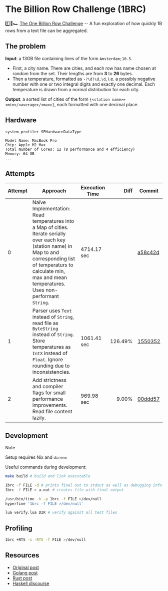 # The Billion Row Challenge (1BRC)

1️⃣🐝🏎️ [The One Billion Row Challenge](https://github.com/gunnarmorling/1brc) -- A fun exploration of how quickly 1B rows from a text file can be aggregated.

## The problem

**Input**: a 13GB file containing lines of the form `Amsterdam;10.5`.

- First, a city name. There are cities, and each row has name chosen at random from the set. Their lengths are from **3** to **26** bytes.
- Then a temperature, formatted as `-?\d?\d,\d`, i.e. a possibly negative number with one or two integral digits and exactly one decimal. Each temperature is drawn from a normal distribution for each city.

**Output**: a sorted list of cities of the form `{<station name>=<min>/<average>/<max>}`, each formatted with one decimal place.

## Hardware

```sh
system_profiler SPHardwareDataType
```

```
Model Name: MacBook Pro
Chip: Apple M2 Max
Total Number of Cores: 12 (8 performance and 4 efficiency)
Memory: 64 GB
...
```

## Attempts

| Attempt | Approach                                                                                                                                                                                                                               | Execution Time |    Diff | Commit                                                                                             |
| ------- | -------------------------------------------------------------------------------------------------------------------------------------------------------------------------------------------------------------------------------------- | -------------- | ------: | -------------------------------------------------------------------------------------------------- |
| 0       | Naïve Implementation: Read temperatures into a Map of cities. Iterate serially over each key (station name) in Map to and corresponding list of temperaturs to calculate min, max and mean temperatures. Uses non-performant `String`. | 4714.17 sec    |         | [a58c42d](https://github.com/rhoskal/1brc-haskell/commit/a58c42dcb0b2f414fdfbb1a503777dc42ade1fd2) |
| 1       | Parser uses `Text` instead of `String`, read file as `ByteString` instead of `String`. Store temperatures as `IntX` instead of `Float`. Ignore rounding due to inconsistencies.                                                        | 1061.41 sec    | 126.49% | [1550352](https://github.com/rhoskal/1brc-haskell/commit/155035264f747254267488c4ea4ea13a7a670538) |
| 2       | Add strictness and compiler flags for small performance improvements. Read file content lazily.                                                                                                                                        | 969.98 sec     |   9.00% | [00ddd57](https://github.com/rhoskal/1brc-haskell/commit/00ddd571360f5cd60e90b9a55ab8bb7ed8914f25) |

## Development

> [!NOTE]
> Setup requires Nix and `direnv`

Useful commands during development:

```sh
make build # build and link executable

1brc -f FILE -d # prints final out to stdout as well as debugging info
1brc -f FILE > a.out # creates file with final output

/usr/bin/time -h -p 1brc -f FILE >/dev/null
hyperfine '1brc -f FILE >/dev/null'

lua verify.lua DIR # verify against all test files
```

## Profiling

```sh
1brc +RTS -s -RTS -f FILE >/dev/null
```

## Resources

- [Original post](https://www.morling.dev/blog/one-billion-row-challenge)
- [Golang post](https://www.bytesizego.com/blog/one-billion-row-challenge-go)
- [Rust post](https://curiouscoding.nl/posts/1brc)
- [Haskell discourse](https://discourse.haskell.org/t/one-billion-row-challenge-in-hs/8946/217)
